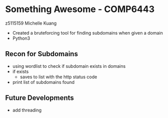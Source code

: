 # Something Awesome - COMP6443 
z5115159 Michelle Kuang
- Created a bruteforcing tool for finding subdomains when given a domain 
- Python3 

## Recon for Subdomains
- using wordlist to check if subdomain exists in domains 
- if exists
  - saves to list with the http status code 
- print list of subdomains found 

## Future Developments 
- add threading
